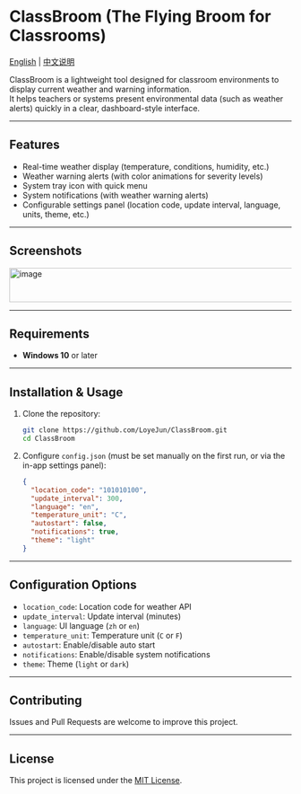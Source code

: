 # ClassBroom (The Flying Broom for Classrooms)

[English](README.md) | [中文说明](README.zh-CN.md)

ClassBroom is a lightweight tool designed for classroom environments to display current weather and warning information.  
It helps teachers or systems present environmental data (such as weather alerts) quickly in a clear, dashboard-style interface.

---

## Features

- Real-time weather display (temperature, conditions, humidity, etc.)  
- Weather warning alerts (with color animations for severity levels)  
- System tray icon with quick menu  
- System notifications (with weather warning alerts)  
- Configurable settings panel (location code, update interval, language, units, theme, etc.)  

---

## Screenshots

<img width="1186" height="61" alt="image" src="https://github.com/user-attachments/assets/6862369d-04d7-4aa0-80ea-d434ff0270e3" />

---

## Requirements

- **Windows 10** or later  

---

## Installation & Usage

1. Clone the repository:

   ```bash
   git clone https://github.com/LoyeJun/ClassBroom.git
   cd ClassBroom
    ```

2. Configure `config.json` (must be set manually on the first run, or via the in-app settings panel):

   ```json
   {
     "location_code": "101010100",
     "update_interval": 300,
     "language": "en",
     "temperature_unit": "C",
     "autostart": false,
     "notifications": true,
     "theme": "light"
   }
   ```

---

## Configuration Options

* `location_code`: Location code for weather API
* `update_interval`: Update interval (minutes)
* `language`: UI language (`zh` or `en`)
* `temperature_unit`: Temperature unit (`C` or `F`)
* `autostart`: Enable/disable auto start
* `notifications`: Enable/disable system notifications
* `theme`: Theme (`light` or `dark`)

---

## Contributing

Issues and Pull Requests are welcome to improve this project.

---

## License

This project is licensed under the [MIT License](LICENSE).
